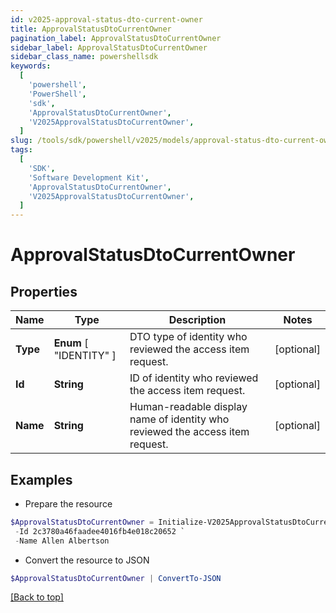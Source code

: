 ```yaml
---
id: v2025-approval-status-dto-current-owner
title: ApprovalStatusDtoCurrentOwner
pagination_label: ApprovalStatusDtoCurrentOwner
sidebar_label: ApprovalStatusDtoCurrentOwner
sidebar_class_name: powershellsdk
keywords:
  [
    'powershell',
    'PowerShell',
    'sdk',
    'ApprovalStatusDtoCurrentOwner',
    'V2025ApprovalStatusDtoCurrentOwner',
  ]
slug: /tools/sdk/powershell/v2025/models/approval-status-dto-current-owner
tags:
  [
    'SDK',
    'Software Development Kit',
    'ApprovalStatusDtoCurrentOwner',
    'V2025ApprovalStatusDtoCurrentOwner',
  ]
---
```


# ApprovalStatusDtoCurrentOwner

## Properties

| Name | Type | Description | Notes |
| --- | --- | --- | --- |
| **Type** | **Enum** [ "IDENTITY" ] | DTO type of identity who reviewed the access item request. | [optional] |
| **Id** | **String** | ID of identity who reviewed the access item request. | [optional] |
| **Name** | **String** | Human-readable display name of identity who reviewed the access item request. | [optional] |

## Examples

- Prepare the resource

```powershell
$ApprovalStatusDtoCurrentOwner = Initialize-V2025ApprovalStatusDtoCurrentOwner  -Type IDENTITY `
 -Id 2c3780a46faadee4016fb4e018c20652 `
 -Name Allen Albertson
```

- Convert the resource to JSON

```powershell
$ApprovalStatusDtoCurrentOwner | ConvertTo-JSON
```

[[Back to top]](#)
